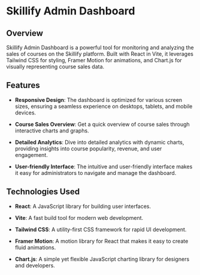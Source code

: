 # Skillify Admin Dashboard


## Overview

Skillify Admin Dashboard is a powerful tool for monitoring and analyzing the sales of courses on the Skillify platform. Built with React in Vite, it leverages Tailwind CSS for styling, Framer Motion for animations, and Chart.js for visually representing course sales data.

## Features

- **Responsive Design**: The dashboard is optimized for various screen sizes, ensuring a seamless experience on desktops, tablets, and mobile devices.

- **Course Sales Overview**: Get a quick overview of course sales through interactive charts and graphs.

- **Detailed Analytics**: Dive into detailed analytics with dynamic charts, providing insights into course popularity, revenue, and user engagement.

- **User-friendly Interface**: The intuitive and user-friendly interface makes it easy for administrators to navigate and manage the dashboard.

## Technologies Used

- **React**: A JavaScript library for building user interfaces.

- **Vite**: A fast build tool for modern web development.

- **Tailwind CSS**: A utility-first CSS framework for rapid UI development.

- **Framer Motion**: A motion library for React that makes it easy to create fluid animations.

- **Chart.js**: A simple yet flexible JavaScript charting library for designers and developers.

